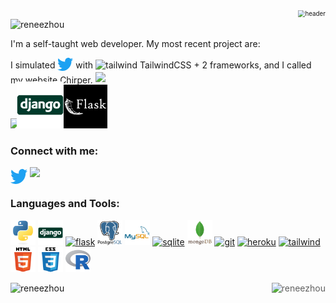 <img src="/Volumes/ST2000DM008-2FR102/header.jpeg" alt="header" style="zoom:70%" align="right"/>

<p align="left"> <img src="https://komarev.com/ghpvc/?username=reneezhou&label=Profile%20views&color=0e75b6&style=flat" alt="reneezhou" /> </p>

I'm a self-taught web developer. My most recent project are: 

<p>I simulated <svg xmlns="http://www.w3.org/2000/svg" xmlns:xlink="http://www.w3.org/1999/xlink" width="25px" height="21px" viewBox="0 0 128 128" version="1.1" preserveAspectRatio="none" style="margin-bottom:-4px">
<g id="surface1">
<path style=" stroke:none;fill-rule:nonzero;fill:rgb(11.372549%,63.137255%,94.901961%);fill-opacity:1;" d="M 40.253906 127.636719 C 88.558594 127.636719 114.972656 78.679688 114.972656 36.234375 C 114.972656 34.84375 114.972656 33.457031 114.898438 32.078125 C 120.039062 27.53125 124.476562 21.898438 128 15.445312 C 123.210938 18.046875 118.128906 19.75 112.921875 20.507812 C 118.402344 16.488281 122.503906 10.171875 124.460938 2.734375 C 119.304688 6.476562 113.664062 9.113281 107.78125 10.535156 C 99.644531 -0.0507812 86.710938 -2.644531 76.234375 4.214844 C 65.761719 11.074219 60.351562 25.675781 63.035156 39.832031 C 41.921875 38.539062 22.246094 26.335938 8.914062 6.269531 C 1.933594 20.941406 5.488281 39.722656 17.023438 49.160156 C 12.875 48.988281 8.816406 47.605469 5.191406 45.128906 C 5.191406 45.265625 5.191406 45.402344 5.191406 45.539062 C 5.191406 60.8125 13.976562 73.976562 26.210938 77.03125 C 22.34375 78.320312 18.285156 78.503906 14.347656 77.574219 C 17.785156 90.667969 27.644531 99.644531 38.882812 99.902344 C 29.578125 108.820312 18.089844 113.652344 6.265625 113.621094 C 4.171875 113.621094 2.078125 113.472656 0 113.175781 C 12.007812 122.609375 25.980469 127.617188 40.253906 127.597656 "/>
</g>
</svg> with <img src="https://www.vectorlogo.zone/logos/tailwindcss/tailwindcss-icon.svg" alt="tailwind" width="30px" style="margin-bottom:3px"/> TailwindCSS + 2 frameworks, and I called my website Chirper. <img src="https://www.flaticon.com/svg/vstatic/svg/3221/3221473.svg?token=exp=1620202241~hmac=fd8beb30c2a117a4fa4a01dfd058ee96" width="28px" style="margin-bottom:2px">
</p>

​    <img src="https://media.giphy.com/media/dyYHdXPVMOhpgHN3Ns/giphy.gif" width="80" style="margin-top:-15px; margin-right:-10px"> <a href="http://django-chirper.herokuapp.com"><img src="https://raw.githubusercontent.com/devicons/devicon/c7d326b6009e60442abc35fa45706d6f30ee4c8e/icons/django/django-original.svg" width="75px" style="margin-top:-20px;"></a><a href="http:/flask-chirper.herokuapp.com"><img src="https://raw.githubusercontent.com/devicons/devicon/c7d326b6009e60442abc35fa45706d6f30ee4c8e/icons/flask/flask-original-wordmark.svg" width="70" style="filter: invert(); margin-top:-20px;"></a>     

<h3 align="left">Connect with me:</h3>
<p align="left">
<a><svg xmlns="http://www.w3.org/2000/svg" xmlns:xlink="http://www.w3.org/1999/xlink" width="27px" height="24px" viewBox="0 0 128 128" version="1.1" preserveAspectRatio="none" style="margin-bottom:-5px">
<g id="surface1">
<path style=" stroke:none;fill-rule:nonzero;fill:rgb(11.372549%,63.137255%,94.901961%);fill-opacity:1;" d="M 40.253906 127.636719 C 88.558594 127.636719 114.972656 78.679688 114.972656 36.234375 C 114.972656 34.84375 114.972656 33.457031 114.898438 32.078125 C 120.039062 27.53125 124.476562 21.898438 128 15.445312 C 123.210938 18.046875 118.128906 19.75 112.921875 20.507812 C 118.402344 16.488281 122.503906 10.171875 124.460938 2.734375 C 119.304688 6.476562 113.664062 9.113281 107.78125 10.535156 C 99.644531 -0.0507812 86.710938 -2.644531 76.234375 4.214844 C 65.761719 11.074219 60.351562 25.675781 63.035156 39.832031 C 41.921875 38.539062 22.246094 26.335938 8.914062 6.269531 C 1.933594 20.941406 5.488281 39.722656 17.023438 49.160156 C 12.875 48.988281 8.816406 47.605469 5.191406 45.128906 C 5.191406 45.265625 5.191406 45.402344 5.191406 45.539062 C 5.191406 60.8125 13.976562 73.976562 26.210938 77.03125 C 22.34375 78.320312 18.285156 78.503906 14.347656 77.574219 C 17.785156 90.667969 27.644531 99.644531 38.882812 99.902344 C 29.578125 108.820312 18.089844 113.652344 6.265625 113.621094 C 4.171875 113.621094 2.078125 113.472656 0 113.175781 C 12.007812 122.609375 25.980469 127.617188 40.253906 127.597656 "/>
</g>
</svg></a> <a href="https://github.com/ReneeZhou/"><img src="https://raw.githubusercontent.com/rdimascio/icons/932c4cf6c9e2031abeca1c164baa0f76785c16fe/icons/light/github.svg" width="36px" style="margin-bottom:6px" href="https://github.com/ReneeZhou"></a>
</p>

<h3 align="left">Languages and Tools:</h3>
<p align="left"> 
  <a href="https://www.python.org" target="_blank"><img src="https://raw.githubusercontent.com/devicons/devicon/master/icons/python/python-original.svg" alt="python" width="40" height="40"/></a>
	<a href="https://www.djangoproject.com/" target="_blank"><img src="https://raw.githubusercontent.com/devicons/devicon/master/icons/django/django-original.svg" alt="django" width="40" height="40"/></a>
  <a href="https://flask.palletsprojects.com/" target="_blank"><img src="https://www.vectorlogo.zone/logos/pocoo_flask/pocoo_flask-icon.svg" alt="flask" width="40" height="40"/></a>
    <a href="https://www.postgresql.org" target="_blank"><img src="https://raw.githubusercontent.com/devicons/devicon/master/icons/postgresql/postgresql-original-wordmark.svg" alt="postgresql" width="40" height="40"/></a>
  <a href="https://www.mysql.com/" target="_blank"><img src="https://raw.githubusercontent.com/devicons/devicon/master/icons/mysql/mysql-original-wordmark.svg" alt="mysql" width="40" height="40"/></a>
  <a href="https://www.sqlite.org/" target="_blank"><img src="https://www.vectorlogo.zone/logos/sqlite/sqlite-icon.svg" alt="sqlite" width="40" height="40"/></a>
  <a href="https://www.mongodb.com/" target="_blank"><img src="https://raw.githubusercontent.com/devicons/devicon/master/icons/mongodb/mongodb-original-wordmark.svg" alt="mongodb" width="40" height="40"/></a>
    <a href="https://git-scm.com/" target="_blank"><img src="https://www.vectorlogo.zone/logos/git-scm/git-scm-icon.svg" alt="git" width="40" height="40"/></a>
  <a href="https://heroku.com" target="_blank"><img src="https://www.vectorlogo.zone/logos/heroku/heroku-icon.svg" alt="heroku" width="40" height="40"/></a>
    <a href="https://tailwindcss.com/" target="_blank"><img src="https://www.vectorlogo.zone/logos/tailwindcss/tailwindcss-icon.svg" alt="tailwind" width="40" height="40"/></a>
    <a href="https://www.w3.org/html/" target="_blank"><img src="https://raw.githubusercontent.com/devicons/devicon/master/icons/html5/html5-original-wordmark.svg" alt="html5" width="40" height="40"/></a>
  <a href="https://www.w3schools.com/css/" target="_blank"><img src="https://raw.githubusercontent.com/devicons/devicon/master/icons/css3/css3-original-wordmark.svg" alt="css3" width="40" height="40"/></a>
  <a href="https://www.r-project.org/" target="_blank"><img src="https://raw.githubusercontent.com/devicons/devicon/c7d326b6009e60442abc35fa45706d6f30ee4c8e/icons/r/r-original.svg" width="40" height="40"></a>
</p>



<span><img align="left" src="https://github-readme-stats.vercel.app/api/top-langs?username=reneezhou&show_icons=true&locale=en&layout=compact&theme=gotham" alt="reneezhou"/></span>

> <img align="right" src="https://github-readme-streak-stats.herokuapp.com/?user=reneezhou&theme=gotham" alt="reneezhou" />
